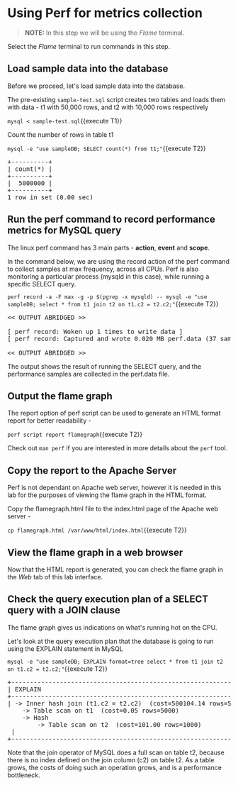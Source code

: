 # Using Perf for metrics collection

>**NOTE:** In this step we will be using the *Flame* terminal. 

Select the *Flame* terminal to run commands in this step.

## Load sample data into the database
Before we proceed, let's load sample data into the database. 

The pre-existing `sample-test.sql` script creates two tables and loads them with data - t1 with 50,000 rows, and t2 with 10,000 rows respectively 

`mysql < sample-test.sql`{{execute T1}}

Count the number of rows in table t1

`mysql -e "use sampleDB; SELECT count(*) from t1;"`{{execute T2}}

<pre class="file">
+----------+
| count(*) |
+----------+
|  5000000 |
+----------+
1 row in set (0.00 sec)
</pre>

## Run the perf command to record performance metrics for MySQL query

The linux perf command has 3 main parts - **action**, **event** and **scope**. 

In the command below, we are using the record action of the perf command to collect samples at max frequency, across all CPUs.
Perf is also monitoring a particular process (mysqld in this case), while running a specific SELECT query.

`perf record -a -F max -g -p $(pgrep -x mysqld) -- mysql -e "use sampleDB; select * from t1 join t2 on t1.c2 = t2.c2;"`{{execute T2}}

<pre class="file">
<< OUTPUT ABRIDGED >>

[ perf record: Woken up 1 times to write data ]
[ perf record: Captured and wrote 0.020 MB perf.data (37 samples) ]

<< OUTPUT ABRIDGED >>
</pre>

The output shows the result of running the SELECT query, and the performance samples are collected in the perf.data file.

## Output the flame graph ##
The report option of perf script can be used to generate an HTML format report for better readability - 

`perf script report flamegraph`{{execute T2}}

Check out `man perf` if you are interested in more details about the `perf` tool.

## Copy the report to the Apache Server ##

Perf is not dependant on Apache web server, however it is needed in this lab for the purposes of viewing the flame graph in the HTML format.

Copy the flamegraph.html file to the index.html page of the Apache web server - 

`cp flamegraph.html /var/www/html/index.html`{{execute T2}}

## View the flame graph in a web browser ##
Now that the HTML report is generated, you can check the flame graph in the *Web* tab of this lab interface.

## Check the query execution plan of a SELECT query with a JOIN clause

The flame graph gives us indications on what's running hot on the CPU. 

Let's look at the query execution plan that the database is going to run using the EXPLAIN statement in MySQL 

`mysql -e "use sampleDB; EXPLAIN format=tree select * from t1 join t2 on t1.c2 = t2.c2;"`{{execute T2}}

<pre class="file">
+-----------------------------------------------------------------------------------------------------------------------------------------------------------------------------------+
| EXPLAIN                                                                                                                                                                           |
+-----------------------------------------------------------------------------------------------------------------------------------------------------------------------------------+
| -> Inner hash join (t1.c2 = t2.c2)  (cost=500104.14 rows=500000)
    -> Table scan on t1  (cost=0.05 rows=5000)
    -> Hash
        -> Table scan on t2  (cost=101.00 rows=1000)
 |
+-----------------------------------------------------------------------------------------------------------------------------------------------------------------------------------+
</pre>

Note that the join operator of MySQL does a full scan on table t2, because there is no index defined on the join column (c2) on table t2. 
As a table grows, the costs of doing such an operation grows, and is a performance bottleneck.




